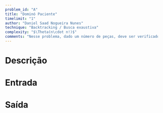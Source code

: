 ```yaml
---
problem_id: "A"
title: "Dominó Paciente"
timelimit: "1"
author: "Daniel Saad Nogueira Nunes"
technique: "Backtracking / Busca exaustiva"
complexity: "$\Theta(n\cdot n!)$"
comments: "Nesse problema, dado um número de peças, deve ser verificado a maior cadeia de dominós possível de ser formada obedecendo as regras do jogo."
---
```


# Descrição

# Entrada

# Saída

